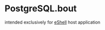 # PostgreSQL.bout

intended exclusively for [eShell](https://github.com/hernad/eShell) host application
